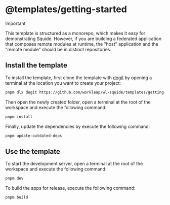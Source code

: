 # @templates/getting-started

> [!IMPORTANT]  
> This template is structured as a monorepo, which makes it easy for demonstrating Squide. However, if you are building a federated application that composes remote modules at runtime, the "host" application and the "remote module" should be in distinct repositories.

## Install the template

To install the template, first clone the template with [degit](https://github.com/Rich-Harris/degit) by opening a terminal at the location you want to create your project:

```bash
pnpm dlx degit https://github.com/workleap/wl-squide/templates/getting-started
```

Then open the newly created folder, open a terminal at the root of the workspace and execute the following command:

```bash
pnpm install
```

Finally, update the dependencies by execute the following command:

```bash
pnpm update-outdated-deps
```

## Use the template

To start the development server, open a terminal at the root of the workspace and execute the following command:

```bash
pnpm dev
```

To build the apps for release, execute the following command:

```bash
pnpm build
```
